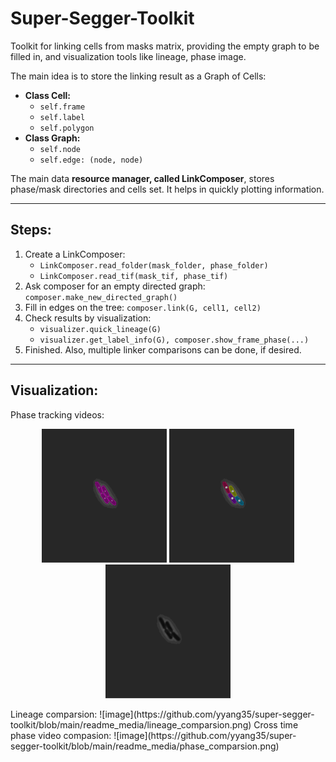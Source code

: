 # Super-Segger-Toolkit
Toolkit for linking cells from masks matrix, providing the empty graph to be filled in, and visualization tools like lineage, phase image.

The main idea is to store the linking result as a Graph of Cells:

- **Class Cell:**
  - `self.frame`
  - `self.label`
  - `self.polygon`
- **Class Graph:**
  - `self.node`
  - `self.edge: (node, node)`

The main data **resource manager, called LinkComposer**, stores phase/mask directories and cells set. It helps in quickly plotting information.

---
## Steps:
1. Create a LinkComposer:
   - `LinkComposer.read_folder(mask_folder, phase_folder)`
   - `LinkComposer.read_tif(mask_tif, phase_tif)`
2. Ask composer for an empty directed graph: `composer.make_new_directed_graph()`
3. Fill in edges on the tree: `composer.link(G, cell1, cell2)`
4. Check results by visualization:
     - `visualizer.quick_lineage(G)`
     - `visualizer.get_label_info(G), composer.show_frame_phase(...)`
5. Finished. Also, multiple linker comparisons can be done, if desired.

---
## Visualization:
Phase tracking videos:
<p align="center">
  <img src="https://github.com/yyang35/super-segger-toolkit/blob/main/readme_media/event_label.gif" alt="Image 1" width="200"/>
  <img src="https://github.com/yyang35/super-segger-toolkit/blob/main/readme_media/generation_label.gif" alt="Image 2" width="200"/>
  <img src="https://github.com/yyang35/super-segger-toolkit/blob/main/readme_media/warning_label.gif" alt="Image 3" width="200"/>
</p>
Lineage comparsion:
![image](https://github.com/yyang35/super-segger-toolkit/blob/main/readme_media/lineage_comparsion.png)
Cross time phase video compasion:
![image](https://github.com/yyang35/super-segger-toolkit/blob/main/readme_media/phase_comparsion.png)
